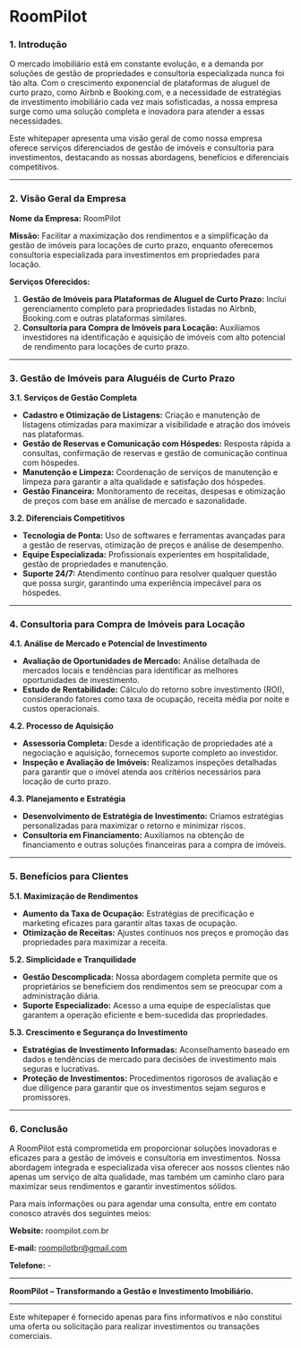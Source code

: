 # RoomPilot

### 1. Introdução

O mercado imobiliário está em constante evolução, e a demanda por soluções de gestão de propriedades e consultoria especializada nunca foi tão alta. Com o crescimento exponencial de plataformas de aluguel de curto prazo, como Airbnb e Booking.com, e a necessidade de estratégias de investimento imobiliário cada vez mais sofisticadas, a nossa empresa surge como uma solução completa e inovadora para atender a essas necessidades.

Este whitepaper apresenta uma visão geral de como nossa empresa oferece serviços diferenciados de gestão de imóveis e consultoria para investimentos, destacando as nossas abordagens, benefícios e diferenciais competitivos.

---

### 2. Visão Geral da Empresa

**Nome da Empresa:** RoomPilot

**Missão:** Facilitar a maximização dos rendimentos e a simplificação da gestão de imóveis para locações de curto prazo, enquanto oferecemos consultoria especializada para investimentos em propriedades para locação.

**Serviços Oferecidos:**
1. **Gestão de Imóveis para Plataformas de Aluguel de Curto Prazo:** Inclui gerenciamento completo para propriedades listadas no Airbnb, Booking.com e outras plataformas similares.
2. **Consultoria para Compra de Imóveis para Locação:** Auxiliamos investidores na identificação e aquisição de imóveis com alto potencial de rendimento para locações de curto prazo.

---

### 3. Gestão de Imóveis para Aluguéis de Curto Prazo

**3.1. Serviços de Gestão Completa**

- **Cadastro e Otimização de Listagens:** Criação e manutenção de listagens otimizadas para maximizar a visibilidade e atração dos imóveis nas plataformas.
- **Gestão de Reservas e Comunicação com Hóspedes:** Resposta rápida a consultas, confirmação de reservas e gestão de comunicação contínua com hóspedes.
- **Manutenção e Limpeza:** Coordenação de serviços de manutenção e limpeza para garantir a alta qualidade e satisfação dos hóspedes.
- **Gestão Financeira:** Monitoramento de receitas, despesas e otimização de preços com base em análise de mercado e sazonalidade.

**3.2. Diferenciais Competitivos**

- **Tecnologia de Ponta:** Uso de softwares e ferramentas avançadas para a gestão de reservas, otimização de preços e análise de desempenho.
- **Equipe Especializada:** Profissionais experientes em hospitalidade, gestão de propriedades e manutenção.
- **Suporte 24/7:** Atendimento contínuo para resolver qualquer questão que possa surgir, garantindo uma experiência impecável para os hóspedes.

---

### 4. Consultoria para Compra de Imóveis para Locação

**4.1. Análise de Mercado e Potencial de Investimento**

- **Avaliação de Oportunidades de Mercado:** Análise detalhada de mercados locais e tendências para identificar as melhores oportunidades de investimento.
- **Estudo de Rentabilidade:** Cálculo do retorno sobre investimento (ROI), considerando fatores como taxa de ocupação, receita média por noite e custos operacionais.

**4.2. Processo de Aquisição**

- **Assessoria Completa:** Desde a identificação de propriedades até a negociação e aquisição, fornecemos suporte completo ao investidor.
- **Inspeção e Avaliação de Imóveis:** Realizamos inspeções detalhadas para garantir que o imóvel atenda aos critérios necessários para locação de curto prazo.

**4.3. Planejamento e Estratégia**

- **Desenvolvimento de Estratégia de Investimento:** Criamos estratégias personalizadas para maximizar o retorno e minimizar riscos.
- **Consultoria em Financiamento:** Auxiliamos na obtenção de financiamento e outras soluções financeiras para a compra de imóveis.

---

### 5. Benefícios para Clientes

**5.1. Maximização de Rendimentos**

- **Aumento da Taxa de Ocupação:** Estratégias de precificação e marketing eficazes para garantir altas taxas de ocupação.
- **Otimização de Receitas:** Ajustes contínuos nos preços e promoção das propriedades para maximizar a receita.

**5.2. Simplicidade e Tranquilidade**

- **Gestão Descomplicada:** Nossa abordagem completa permite que os proprietários se beneficiem dos rendimentos sem se preocupar com a administração diária.
- **Suporte Especializado:** Acesso a uma equipe de especialistas que garantem a operação eficiente e bem-sucedida das propriedades.

**5.3. Crescimento e Segurança do Investimento**

- **Estratégias de Investimento Informadas:** Aconselhamento baseado em dados e tendências de mercado para decisões de investimento mais seguras e lucrativas.
- **Proteção de Investimentos:** Procedimentos rigorosos de avaliação e due diligence para garantir que os investimentos sejam seguros e promissores.

---

### 6. Conclusão

A RoomPilot está comprometida em proporcionar soluções inovadoras e eficazes para a gestão de imóveis e consultoria em investimentos. Nossa abordagem integrada e especializada visa oferecer aos nossos clientes não apenas um serviço de alta qualidade, mas também um caminho claro para maximizar seus rendimentos e garantir investimentos sólidos.

Para mais informações ou para agendar uma consulta, entre em contato conosco através dos seguintes meios:

**Website:** roompilot.com.br

**E-mail:** roompilotbr@gmail.com

**Telefone:** -

---

**RoomPilot – Transformando a Gestão e Investimento Imobiliário.**

---

Este whitepaper é fornecido apenas para fins informativos e não constitui uma oferta ou solicitação para realizar investimentos ou transações comerciais.

